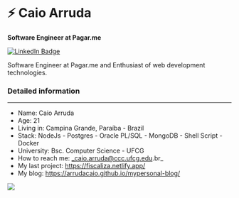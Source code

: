 

<!--
**arrudacaio/arrudacaio** is a ✨ _special_ ✨ repository because its `README.md` (this file) appears on your GitHub profile.

Here are some ideas to get you started:

- 🔭 I’m currently working on ...
- 🌱 I’m currently learning ...
- 👯 I’m looking to collaborate on ...
- 🤔 I’m looking for help with ...
- 💬 Ask me about ...
- 📫 How to reach me: ...
- 😄 Pronouns: ...
- ⚡ Fun fact: ...
-->
# ⚡ Caio Arruda

**Software Engineer at Pagar.me** 


[![LinkedIn Badge](https://img.shields.io/badge/linkedin--%238f2d07?style=for-the-badge&logo=linkedin&logoColor=white)](https://www.linkedin.com/in/caio-arruda1313/)

Software Engineer at Pagar.me and  Enthusiast of web development technologies.

### Detailed information
--- 
* Name: Caio Arruda
* Age: 21
* Living in: Campina Grande, Paraíba - Brazil
* Stack: NodeJs - Postgres - Oracle PL/SQL - MongoDB - Shell Script  - Docker
* University: Bsc. Computer Science - UFCG 
*  How to reach me: _caio.arruda@ccc.ufcg.edu.br_
* My last project: https://fiscaliza.netlify.app/ 
* My blog: https://arrudacaio.github.io/mypersonal-blog/

<img src="https://github-readme-stats.vercel.app/api?username=arrudacaio&theme=radical">

